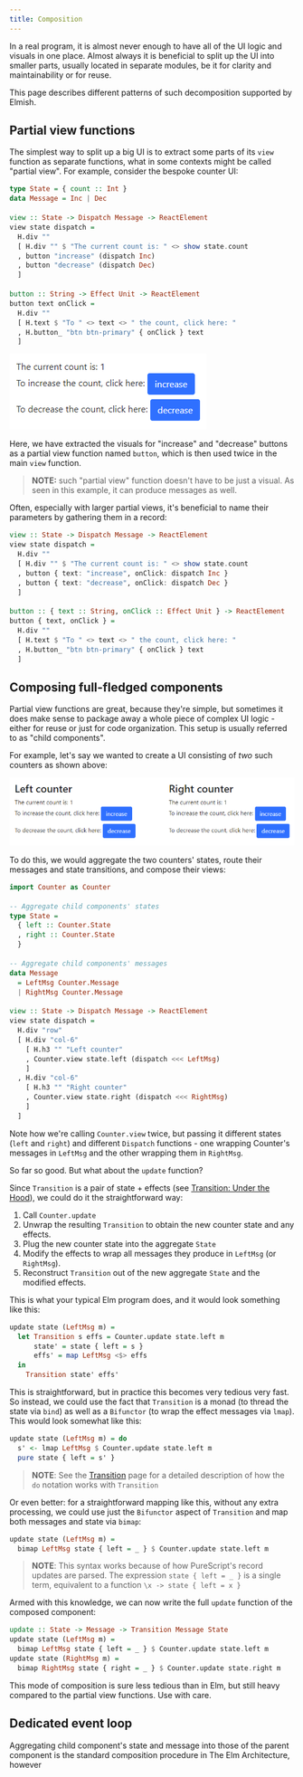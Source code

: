 ```yaml
---
title: Composition
---
```


In a real program, it is almost never enough to have all of the UI logic and
visuals in one place. Almost always it is beneficial to split up the UI into
smaller parts, usually located in separate modules, be it for clarity and
maintainability or for reuse.

This page describes different patterns of such decomposition supported by
Elmish.

## Partial view functions

The simplest way to split up a big UI is to extract some parts of its `view`
function as separate functions, what in some contexts might be called "partial
view". For example, consider the bespoke counter UI:

```haskell
type State = { count :: Int }
data Message = Inc | Dec

view :: State -> Dispatch Message -> ReactElement
view state dispatch =
  H.div ""
  [ H.div "" $ "The current count is: " <> show state.count
  , button "increase" (dispatch Inc)
  , button "decrease" (dispatch Dec)
  ]

button :: String -> Effect Unit -> ReactElement
button text onClick =
  H.div ""
  [ H.text $ "To " <> text <> " the count, click here: "
  , H.button_ "btn btn-primary" { onClick } text
  ]
```

![Counter example](counter-1.png)

Here, we have extracted the visuals for "increase" and "decrease" buttons as a
partial view function named `button`, which is then used twice in the main
`view` function.

> **NOTE:** such "partial view" function doesn't have to be just a visual. As
> seen in this example, it can produce messages as well.

Often, especially with larger partial views, it's beneficial to name their
parameters by gathering them in a record:

```haskell
view :: State -> Dispatch Message -> ReactElement
view state dispatch =
  H.div ""
  [ H.div "" $ "The current count is: " <> show state.count
  , button { text: "increase", onClick: dispatch Inc }
  , button { text: "decrease", onClick: dispatch Dec }
  ]

button :: { text :: String, onClick :: Effect Unit } -> ReactElement
button { text, onClick } =
  H.div ""
  [ H.text $ "To " <> text <> " the count, click here: "
  , H.button_ "btn btn-primary" { onClick } text
  ]
```

## Composing full-fledged components

Partial view functions are great, because they're simple, but sometimes it does
make sense to package away a whole piece of complex UI logic - either for reuse
or just for code organization. This setup is usually referred to as "child
components".

For example, let's say we wanted to create a UI consisting of _two_ such
counters as shown above:

![Counters composed](counter-2.png)

To do this, we would aggregate the two counters' states, route their messages
and state transitions, and compose their views:

```haskell
import Counter as Counter

-- Aggregate child components' states
type State =
  { left :: Counter.State
  , right :: Counter.State
  }

-- Aggregate child components' messages
data Message
  = LeftMsg Counter.Message
  | RightMsg Counter.Message

view :: State -> Dispatch Message -> ReactElement
view state dispatch =
  H.div "row"
  [ H.div "col-6"
    [ H.h3 "" "Left counter"
    , Counter.view state.left (dispatch <<< LeftMsg)
    ]
  , H.div "col-6"
    [ H.h3 "" "Right counter"
    , Counter.view state.right (dispatch <<< RightMsg)
    ]
  ]
```

Note how we're calling `Counter.view` twice, but passing it different states
(`left` and `right`) and different `Dispatch` functions - one wrapping Counter's
messages in `LeftMsg` and the other wrapping them in `RightMsg`.

So far so good. But what about the `update` function?

Since `Transition` is a pair of state + effects (see [Transition: Under the
Hood](transition.md#under-the-hood)), we could do it the straightforward way:

  1. Call `Counter.update`
  2. Unwrap the resulting `Transition` to obtain the new counter state and any
     effects.
  3. Plug the new counter state into the aggregate `State`
  4. Modify the effects to wrap all messages they produce in `LeftMsg` (or
     `RightMsg`).
  5. Reconstruct `Transition` out of the new aggregate `State` and the modified
     effects.

This is what your typical Elm program does, and it would look something like
this:

```haskell
update state (LeftMsg m) =
  let Transition s effs = Counter.update state.left m
      state' = state { left = s }
      effs' = map LeftMsg <$> effs
  in
    Transition state' effs'
```

This is straightforward, but in practice this becomes very tedious very fast. So
instead, we could use the fact that `Transition` is a monad (to thread the state
via `bind`) as well as a `Bifunctor` (to wrap the effect messages via `lmap`).
This would look somewhat like this:

```haskell
update state (LeftMsg m) = do
  s' <- lmap LeftMsg $ Counter.update state.left m
  pure state { left = s' }
```

> **NOTE**: See the [Transition](transition.md) page for a detailed description
> of how the `do` notation works with `Transition`

Or even better: for a straightforward mapping like this, without any extra
processing, we could use just the `Bifunctor` aspect of `Transition` and map
both messages and state via `bimap`:

```haskell
update state (LeftMsg m) =
  bimap LeftMsg state { left = _ } $ Counter.update state.left m
```

> **NOTE**: This syntax works because of how PureScript's record updates are
> parsed. The expression `state { left = _ }` is a single term, equivalent to a
> function `\x -> state { left = x }`

Armed with this knowledge, we can now write the full `update` function of the
composed component:

```haskell
update :: State -> Message -> Transition Message State
update state (LeftMsg m) =
  bimap LeftMsg state { left = _ } $ Counter.update state.left m
update state (RightMsg m) =
  bimap RightMsg state { right = _ } $ Counter.update state.right m
```

This mode of composition is sure less tedious than in Elm, but still heavy
compared to the partial view functions. Use with care.

## Dedicated event loop

Aggregating child component's state and message into those of the parent
component is the standard composition procedure in The Elm Architecture, however

